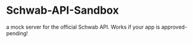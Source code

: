 # Schwab-API-Sandbox
a mock server for the official Schwab API. Works if your app is approved-pending!
